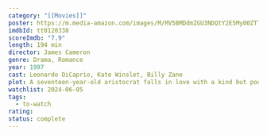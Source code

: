 ```yaml
---
category: "[[Movies]]"
poster: https://m.media-amazon.com/images/M/MV5BMDdmZGU3NDQtY2E5My00ZTliLWIzOTUtMTY4ZGI1YjdiNjk3XkEyXkFqcGdeQXVyNTA4NzY1MzY@._V1_SX300.jpg
imdbId: tt0120338
scoreImdb: "7.9"
length: 194 min
director: James Cameron
genre: Drama, Romance
year: 1997
cast: Leonardo DiCaprio, Kate Winslet, Billy Zane
plot: A seventeen-year-old aristocrat falls in love with a kind but poor artist aboard the luxurious, ill-fated R.M.S. Titanic.
watchlist: 2024-06-05
tags:
  - to-watch
rating: 
status: complete
---
```

